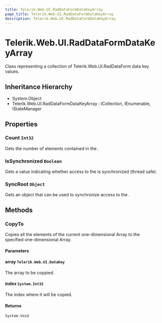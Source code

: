```yaml
---
title: Telerik.Web.UI.RadDataFormDataKeyArray
page_title: Telerik.Web.UI.RadDataFormDataKeyArray
description: Telerik.Web.UI.RadDataFormDataKeyArray
---
```


# Telerik.Web.UI.RadDataFormDataKeyArray

Class representing a collection of Telerik.Web.UI.RadDataForm data key values.

## Inheritance Hierarchy

* System.Object
* Telerik.Web.UI.RadDataFormDataKeyArray : ICollection, IEnumerable, IStateManager

## Properties

###  Count `Int32`

Gets the number of elements contained in the .

###  IsSynchronized `Boolean`

Gets a value indicating whether access to the 
            is synchronized (thread safe).

###  SyncRoot `Object`

Gets an object that can be used to synchronize access to the .

## Methods

###  CopyTo

Copies all the elements of the current one-dimensional Array to the specified one-dimensional Array.

#### Parameters

#### array `Telerik.Web.UI.DataKey`

The array to be coppied.

#### index `System.Int32`

The index where it will be copied.

#### Returns

`System.Void` 

